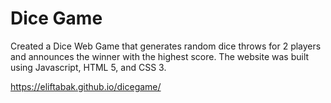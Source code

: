 # Dice Game

Created a Dice Web Game that generates random dice throws for 2 players and announces the winner with the highest score. The website was built using Javascript, HTML 5, and CSS 3.

https://eliftabak.github.io/dicegame/


